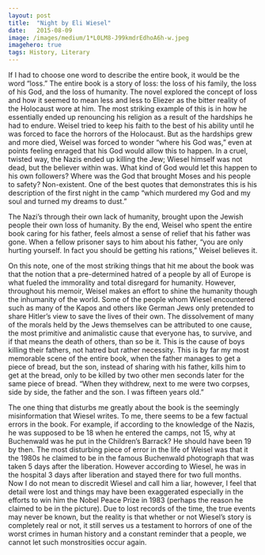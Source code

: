 ```yaml
---
layout:	post
title:	"Night by Eli Wiesel"
date:	2015-08-09
image: /images/medium/1*L0LM8-J99kmdrEdhoA6h-w.jpeg
imagehero: true
tags: History, Literary
---
```

  
If I had to choose one word to describe the entire book, it would be the word “loss.” The entire book is a story of loss: the loss of his family, the loss of his God, and the loss of humanity. The novel explored the concept of loss and how it seemed to mean less and less to Eliezer as the bitter reality of the Holocaust wore at him. The most striking example of this is in how he essentially ended up renouncing his religion as a result of the hardships he had to endure. Weisel tried to keep his faith to the best of his ability until he was forced to face the horrors of the Holocaust. But as the hardships grew and more died, Weisel was forced to wonder “where his God was,” even at points feeling enraged that his God would allow this to happen. In a cruel, twisted way, the Nazis ended up killing the Jew; Wiesel himself was not dead, but the believer within was. What kind of God would let this happen to his own followers? Where was the God that brought Moses and his people to safety? Non-existent. One of the best quotes that demonstrates this is his description of the first night in the camp “which murdered my God and my soul and turned my dreams to dust.”

The Nazi’s through their own lack of humanity, brought upon the Jewish people their own loss of humanity. By the end, Weisel who spent the entire book caring for his father, feels almost a sense of relief that his father was gone. When a fellow prisoner says to him about his father, “you are only hurting yourself. In fact you should be getting his rations,” Weisel believes it.

On this note, one of the most striking things that hit me about the book was that the notion that a pre-determined hatred of a people by all of Europe is what fueled the immorality and total disregard for humanity. However, throughout his memoir, Weisel makes an effort to shine the humanity though the inhumanity of the world. Some of the people whom Wiesel encountered such as many of the Kapos and others like German Jews only pretended to share Hitler’s view to save the lives of their own. The dissolvement of many of the morals held by the Jews themselves can be attributed to one cause, the most primitive and animalistic cause that everyone has, to survive, and if that means the death of others, than so be it. This is the cause of boys killing their fathers, not hatred but rather necessity. This is by far my most memorable scene of the entire book, when the father manages to get a piece of bread, but the son, instead of sharing with his father, kills him to get at the bread, only to be killed by two other men seconds later for the same piece of bread. “When they withdrew, next to me were two corpses, side by side, the father and the son. I was fifteen years old.”

The one thing that disturbs me greatly about the book is the seemingly misinformation that Wiesel writes. To me, there seems to be a few factual errors in the book. For example, if according to the knowledge of the Nazis, he was supposed to be 18 when he entered the camps, not 15, why at Buchenwald was he put in the Children’s Barrack? He should have been 19 by then. The most disturbing piece of error in the life of Weisel was that it the 1980s he claimed to be in the famous Buchenwald photograph that was taken 5 days after the liberation. However according to Wiesel, he was in the hospital 3 days after liberation and stayed there for two full months. Now I do not mean to discredit Wiesel and call him a liar, however, I feel that detail were lost and things may have been exaggerated especially in the efforts to win him the Nobel Peace Prize in 1983 (perhaps the reason he claimed to be in the picture). Due to lost records of the time, the true events may never be known, but the reality is that whether or not Wiesel’s story is completely real or not, it still serves us a testament to horrors of one of the worst crimes in human history and a constant reminder that a people, we cannot let such monstrosities occur again.

  